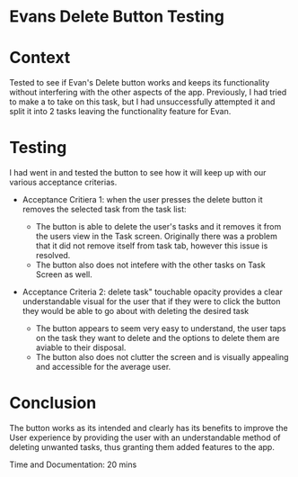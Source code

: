 # Evans Delete Button Testing 

# Context
Tested to see if Evan's Delete button works and keeps its functionality without interfering with the other aspects of the app.
Previously, I had tried to make a to take on this task, but I had unsuccessfully attempted it and split it into 2 tasks leaving the functionality feature for Evan. 


# Testing
I had went in and tested the button to see how it will keep up with our various acceptance criterias. 

- Acceptance Critiera 1: when the user presses the delete button it removes the selected task from the task list: 

    - The button is able to delete the user's tasks and it removes it from the users view in the Task screen. Originally there was a problem that it did not remove itself from task tab, however this issue is resolved. 
    - The button also does not intefere with the other tasks on Task Screen as well. 


- Acceptance Criteria 2: delete task" touchable opacity provides a clear understandable visual for the user that if they were to click the button they would be able to go about with deleting the desired task
    
    - The button appears to seem very easy to understand, the user taps on the task they want to delete and the options to delete them are aviable to their disposal. 
    - The button also does not clutter the screen and is visually appealing and accessible for the average user. 


# Conclusion

The button works as its intended and clearly has its benefits to improve the User experience by providing the user with an understandable method of deleting unwanted tasks, thus granting them added features to the app. 

Time and Documentation: 20 mins 


    